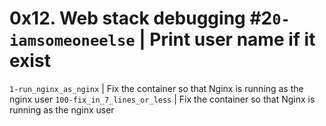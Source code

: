 # 0x12. Web stack debugging #2`0-iamsomeoneelse` | Print user name if it exist
`1-run_nginx_as_nginx` | Fix the container so that Nginx is running as the nginx user
`100-fix_in_7_lines_or_less` | Fix the container so that Nginx is running as the nginx user
